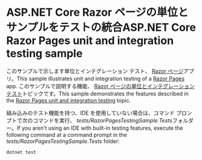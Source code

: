# <a name="aspnet-core-razor-pages-unit-and-integration-testing-sample"></a><span data-ttu-id="54154-101">ASP.NET Core Razor ページの単位とサンプルをテストの統合</span><span class="sxs-lookup"><span data-stu-id="54154-101">ASP.NET Core Razor Pages unit and integration testing sample</span></span>

<span data-ttu-id="54154-102">このサンプルで示します単位とインテグレーション テスト、 [Razor ページ](https://docs.microsoft.com/aspnet/core/mvc/razor-pages)アプリ。</span><span class="sxs-lookup"><span data-stu-id="54154-102">This sample illustrates unit and integration testing of a [Razor Pages](https://docs.microsoft.com/aspnet/core/mvc/razor-pages) app.</span></span> <span data-ttu-id="54154-103">このサンプルで説明する機能、 [Razor ページの単位とインテグレーション テスト](https://docs.microsoft.com/en-us/aspnet/core/testing/razor-pages-testing)トピックです。</span><span class="sxs-lookup"><span data-stu-id="54154-103">This sample demonstrates the features described in the [Razor Pages unit and integration testing](https://docs.microsoft.com/en-us/aspnet/core/testing/razor-pages-testing) topic.</span></span>

<span data-ttu-id="54154-104">組み込みのテスト機能を持つ、IDE を使用していない場合は、コマンド プロンプトで次のコマンドを実行、 *tests/RazorPagesTestingSample.Tests*フォルダー。</span><span class="sxs-lookup"><span data-stu-id="54154-104">If you aren't using an IDE with built-in testing features, execute the following command at a command prompt in the *tests/RazorPagesTestingSample.Tests* folder:</span></span>

```console
dotnet test
```
